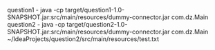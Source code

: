question1 - java -cp target/question1-1.0-SNAPSHOT.jar:src/main/resources/dummy-connector.jar com.dz.Main
question2 - java -cp target/question2-1.0-SNAPSHOT.jar:src/main/resources/dummy-connector.jar com.dz.Main ~/IdeaProjects/question2/src/main/resources/test.txt
